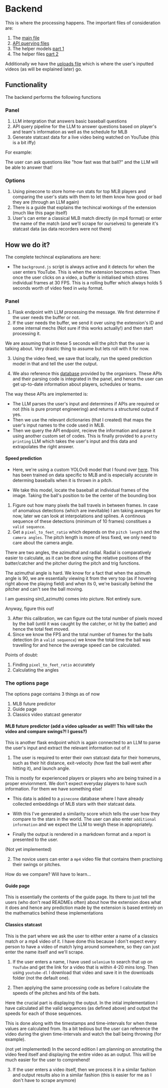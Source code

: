 # Backend

This is where the processing happens. The important files of consideration are:

1. The [main file](./main.py)
2. [API querying files](./API_querying)
3. The helper models [part 1](./models)
4. The helper files [part 2](./helper_files)

Additionally we have the [uploads file](./uploads/videos) which is where the user's inputted videos (as will be explained later) go.

## Functionality

The backend performs the following functions

### Panel

1. LLM intergration that answers basic baseball questions
2. API query pipeline for the LLM to answer questions based on player's and team's information as well as the schedule for MLB
3. Generate statcast data for a live video being watched on YouTube (this is a bit iffy)

For example:

The user can ask questions like "how fast was that ball?" and the LLM will be able to answer that! 

### Options

1. Using pinecone to store home-run stats for top MLB players and comparing the user's stats with them to let them know how good or bad they are (through an LLM again)
2. There is a guide that explains the techincal workings of the extension (much like this page itself)
3. User's can enter a classical MLB match directly (in mp4 format) or enter the name of the match (and we'll scrape for ourselves) to generate it's statcast data 
(as data recorders were not there)

## How we do it?

The complete techincal explanations are here:

- The `background.js` script is always active and it detects for when the user enters YouTube. This is when the extension becomes active. Then once the user clicks on a video, a buffer is initialised which stores individual frames at 30 FPS. This is a rolling buffer which always holds 5 seconds worth of video feed in `webp` format.

### Panel

1. Flask endpoint with LLM processing the message. We first determine if the user needs the buffer or not.
2. If the user needs the buffer, we send it over using the extension's ID and some internal mechs (Not sure if this works actually!) and then start processing it.

We are assuming that in these 5 seconds will the pitch that the user is talking about. Very drastic thing to assume but lets roll with it for now.

3. Using the video feed, we save that locally, run the speed prediction model in that and tell the user the output.

4. We also reference this [database](https://github.com/MajorLeagueBaseball/google-cloud-mlb-hackathon) provided by the organisers. These APIs and their parsing code is integrated in the panel, and hence the user can get up-to-date information about players, schedules or teams.

The way these APIs are implemented is:

- The LLM parses the user's input and determines if APIs are required or not (this is pure prompt engineering) and returns a structured output if yes.
- Then we use the relevant dictionaries (that I created) that maps the user's input names to the code used in MLB.
- Then we query the API endpoint, recieve the information and parse it using another custom set of codes. This is finally provided to a `pretty printing` LLM which takes the user's input and this data and extrapolates the right answer.

#### Speed prediction

- Here, we're using a custom YOLOv8 model that I found over [here](https://github.com/dylandru/BaseballCV). This has been trained on data specific to MLB and is especially accurate in determing baseballs when it is thrown in a pitch.

- We take this model, locate the baseball at individual frames of the image. Taking the ball's position to be the center of the bounding box

1. Figure out how many pixels the ball travels in between frames. In case of anomalous detections (which are inevitable) I am taking averages for now, later we can look at interpolations and splines. A continous sequence of these detections (minimum of 10 frames) constitues a `valid sequence`.
2. Get a `pixel_to_feet_ratio` which depends on the `pitch length` and the `camera angles`. The pitch length is more of less fixed, we only need to care about the camera angle.


There are two angles, the azimuthal and radial. Radial is comparatively easier to calculate, as it can be done using the relative positions of the batter/catcher and the pitcher during the pitch and trig functions.

The azimuthal angle is hard. We know for a fact that when the azimuth angle is 90, we are essentially viewing it from the very top (as if hovering right above the playing field) and when its 0, we're basically behind the pitcher and can't see the ball moving. 

I am guessing sin(l_azimuth) comes into picture. Not entirely sure.

Anyway, figure this out!

3. After this calibration, we can figure out the total number of pixels moved by the ball (until it was caught by the catcher, or hit by the batter) and hence the total feet moved.
4. Since we know the FPS and the total number of frames for the balls detection (in a `valid sequence`) we know the total time the ball was travelling for and hence the average speed can be calculated.

Points of doubt:

1. Finding `pixel_to_feet_ratio` accurately
2. Calculating the angles

### The options page

The options page contains 3 things as of now
1. MLB future predictor
2. Guide page
3. Classics video statcast generator

#### MLB future predictor (add a video uploader as well!! This will take the video and compare swings?! I guess?)

This is another flask endpoint which is again connected to an LLM to parse the user's input and extract the relevant information out of it

1. The user is required to enter their own statcast data for their homeruns, such as their hit distance, exit-velocity (how fast the ball went after hitting it), and launch angle. 

This is mostly for experienced players or players who are being trained in a proper enviornment. We don't expect everyday players to have such information. For them we have something else!

- This data is added to a `pinecone` database where I have already collected embeddings of MLB stars with their statcast data.

- With this I've generated a similarity score which tells the user how they compare to the stars in the world. The user can also enter `additional information` and we expect the LLM to weigh these in appropriately. 

- Finally the output is rendered in a markdown format and a report is presented to the user.

(Not yet implemented)

2. The novice users can enter a `mp4` video file that contains them practising their swings or pitches.

How do we compare? Will have to learn...

#### Guide page

This is essentially the contents of the guide page. Its there to just tell the users (who don't read READMEs often) about how the extension does what it does and hence any prediction made by the extension is based entirely on the mathematics behind these implementations

#### Classics statcast

This is the part where we ask the user to either enter a name of a classics match or a mp4 video of it. I have done this because I don't expect every person to have a video of match lying around somewhere, so they can just enter the name itself and we'll scrape.

1. If the user enters a name, I have used `selenium` to search that up on `YouTube` and get the link for a video that is within 4-20 mins long. Then using `youtube-dl` I download that video and save it in the downloads folder (not the default one).

2. Then applying the same processing code as before I calculate the speeds of the pitches and hits of the bats.

Here the crucial part is displaying the output. In the intial implementation I have calculated all the valid sequences (as defined above) and output the speeds for each of those sequences. 

This is done along with the timestamps and time-intervals for when these values are calculated from. Its a bit tedious but the user can reference the video during the given time-intervals and watch the ball being throwing (for example).

(not yet implemented)
In the second edition I am planning on annotating the video feed itself and displaying the entire video as an output. This will be much easier for the user to comprehend!

3. If the user enters a video itself, then we process it in a similar fashion and output results also in a similar fashion (this is easier for me as I don't have to scrape anymore)


